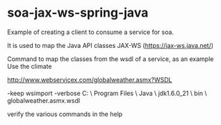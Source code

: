 # soa-jax-ws-spring-java

Example of creating a client to consume a service for soa.

It is used to map the Java API classes JAX-WS (https://jax-ws.java.net/)

Command to map the classes from the wsdl of a service, as an example Use the climate

http://www.webservicex.com/globalweather.asmx?WSDL

-keep wsimport -verbose C: \ Program Files \ Java \ jdk1.6.0_21 \ bin \ globalweather.asmx.wsdl

verify the various commands in the help
